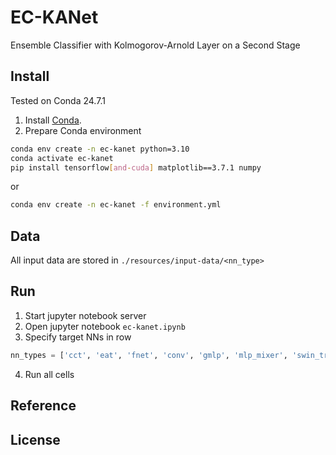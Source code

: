 # EC-KANet
Ensemble Classifier with Kolmogorov-Arnold Layer on a Second Stage

## Install

Tested on Conda 24.7.1

1. Install [Conda](https://conda.io/projects/conda/en/latest/user-guide/install/index.html).
2. Prepare Conda environment

```bash
conda env create -n ec-kanet python=3.10
conda activate ec-kanet
pip install tensorflow[and-cuda] matplotlib==3.7.1 numpy
```

or 

```bash
conda env create -n ec-kanet -f environment.yml
```

## Data
All input data are stored in `./resources/input-data/<nn_type>` 

## Run
1. Start jupyter notebook server
2. Open jupyter notebook `ec-kanet.ipynb`
3. Specify target NNs in row
```python
nn_types = ['cct', 'eat', 'fnet', 'conv', 'gmlp', 'mlp_mixer', 'swin_trans']  # specify NNs
```
4. Run all cells

## Reference

## License
